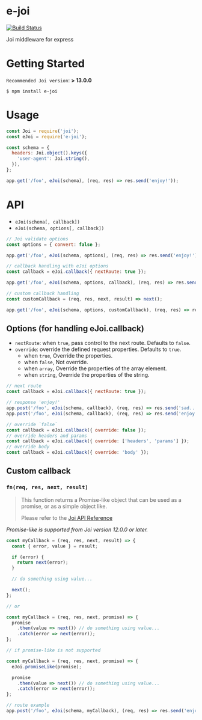 # e-joi
[![Build Status](https://travis-ci.org/foundy/e-joi.svg?branch=master)](https://travis-ci.org/foundy/e-joi)

Joi middleware for express

# Getting Started

`Recommended Joi version`: **> 13.0.0**

`$ npm install e-joi`

# Usage

```javascript
const Joi = require('joi');
const eJoi = require('e-joi');

const schema = {
  headers: Joi.object().keys({
    'user-agent': Joi.string(),
  }),
};

app.get('/foo', eJoi(schema), (req, res) => res.send('enjoy!'));
```

# API

* `eJoi(schema[, callback])`
* `eJoi(schema, options[, callback])`

```javascript
// Joi validate options
const options = { convert: false };

app.get('/foo', eJoi(schema, options), (req, res) => res.send('enjoy!'));

// callback handling with eJoi options
const callback = eJoi.callback({ nextRoute: true });

app.get('/foo', eJoi(schema, options, callback), (req, res) => res.send('enjoy!'));

// custom callback handling
const customCallback = (req, res, next, result) => next();

app.get('/foo', eJoi(schema, options, customCallback), (req, res) => res.send('enjoy!'));
```

## Options (for handling eJoi.callback)

* `nextRoute`: when `true`, pass control to the next route. Defaults to `false`.
* `override`: override the defined request properties. Defaults to `true`.
  * when `true`, Override the properties.
  * when `false`, Not override.
  * when `array`, Override the properties of the array element.
  * when `string`, Override the properties of the string.

```javascript
// next route
const callback = eJoi.callback({ nextRoute: true });

// response 'enjoy!'
app.post('/foo', eJoi(schema, callback), (req, res) => res.send('sad..'));
app.post('/foo', eJoi(schema, callback), (req, res) => res.send('enjoy!'));
```

```javascript
// override `false`
const callback = eJoi.callback({ override: false });
// override headers and params
const callback = eJoi.callback({ override: ['headers', 'params'] });
// override body
const callback = eJoi.callback({ override: 'body' });
```

## Custom callback

### `fn(req, res, next, result)`

> This function returns a Promise-like object that can be used as a promise, or as a simple object like.
>
> Please refer to the [Joi API Reference](https://github.com/hapijs/joi/blob/v13.0.1/API.md#validatevalue-schema-options-callback)

_Promise-like is supported from Joi version 12.0.0 or later._

```javascript
const myCallback = (req, res, next, result) => {
  const { error, value } = result;

  if (error) {
    return next(error);
  }

  // do something using value...

  next();
};

// or

const myCallback = (req, res, next, promise) => {
  promise
    .then(value => next()) // do something using value...
    .catch(error => next(error));
};

// if promise-like is not supported

const myCallback = (req, res, next, promise) => {
  eJoi.promiseLike(promise);

  promise
    .then(value => next()) // do something using value...
    .catch(error => next(error));
};

// route example
app.post('/foo', eJoi(schema, myCallback), (req, res) => res.send('enjoy!'));
```
